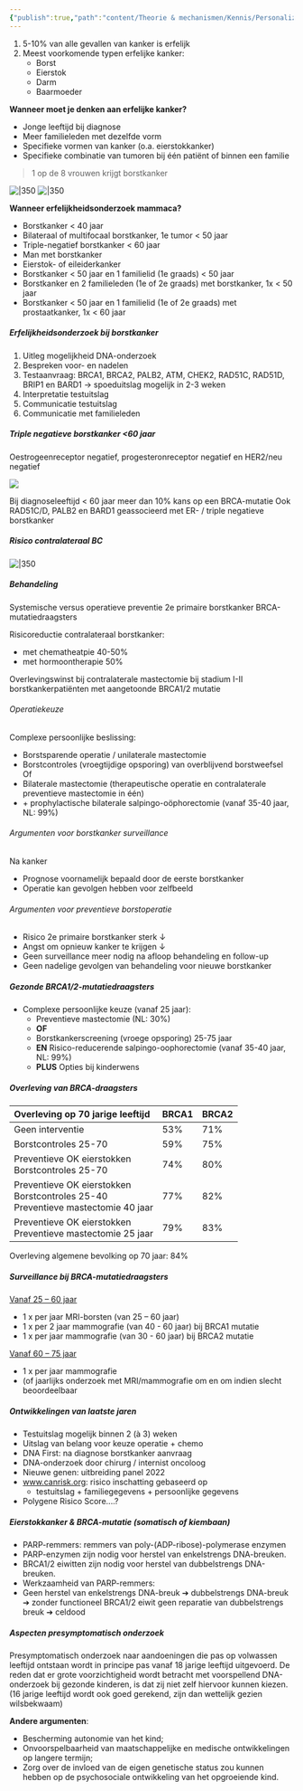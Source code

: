 ```yaml
---
{"publish":true,"path":"content/Theorie & mechanismen/Kennis/Personalized medicine.md","permalink":"/content/theorie-and-mechanismen/kennis/personalized-medicine/"}
---
```


1. 5-10% van alle gevallen van kanker is erfelijk
2. Meest voorkomende typen erfelijke kanker:
	- Borst 
	- Eierstok
	- Darm
	- Baarmoeder

**Wanneer moet je denken aan erfelijke kanker?**
- Jonge leeftijd bij diagnose
- Meer familieleden met dezelfde vorm
- Specifieke vormen van kanker (o.a. eierstokkanker)
- Specifieke combinatie van tumoren bij één patiënt of binnen een familie

> 1 op de 8 vrouwen krijgt borstkanker

![|350](https://i.imgur.com/3Qpt6oD.png)
![|350](https://i.imgur.com/O35pOwa.png)


**Wanneer erfelijkheidsonderzoek mammaca?**
- Borstkanker < 40 jaar
- Bilateraal of multifocaal borstkanker, 1e tumor < 50 jaar
- Triple-negatief borstkanker < 60 jaar
- Man met borstkanker
- Eierstok- of eileiderkanker
- Borstkanker < 50 jaar en 1 familielid (1e graads) < 50 jaar
- Borstkanker en 2 familieleden (1e of 2e graads) met borstkanker, 1x < 50 jaar
- Borstkanker < 50 jaar en 1 familielid (1e of 2e graads) met prostaatkanker, 1x < 60 jaar


##### Erfelijkheidsonderzoek bij borstkanker
1. Uitleg mogelijkheid DNA-onderzoek
2. Bespreken voor- en nadelen
3. Testaanvraag: BRCA1, BRCA2, PALB2, ATM, CHEK2, RAD51C, RAD51D, BRIP1 en BARD1 → spoeduitslag mogelijk in 2-3 weken
4. Interpretatie testuitslag
5. Communicatie testuitslag
6. Communicatie met familieleden

##### Triple negatieve borstkanker <60 jaar
Oestrogeenreceptor negatief, progesteronreceptor negatief en HER2/neu negatief

![](https://i.imgur.com/JjaRll1.png)

Bij diagnoseleeftijd < 60 jaar meer dan 10% kans op een BRCA-mutatie
Ook RAD51C/D, PALB2 en BARD1 geassocieerd met ER- / triple negatieve borstkanker

##### Risico contralateraal BC
![|350](https://i.imgur.com/6eHSlYW.png)

##### Behandeling
Systemische versus operatieve preventie 2e primaire borstkanker BRCA-mutatiedraagsters

Risicoreductie contralateraal borstkanker:
- met chematheatpie 40-50%
- met hormoontherapie 50%

Overlevingswinst bij contralaterale mastectomie bij stadium I-II borstkankerpatiënten met aangetoonde BRCA1/2 mutatie

###### Operatiekeuze
Complexe persoonlijke beslissing:
- Borstsparende operatie / unilaterale mastectomie
- Borstcontroles (vroegtijdige opsporing) van overblijvend borstweefsel
Of
- Bilaterale mastectomie (therapeutische operatie en contralaterale preventieve mastectomie in één)
- \+ prophylactische bilaterale salpingo-oöphorectomie (vanaf 35-40 jaar, NL: 99%)

###### Argumenten voor borstkanker surveillance
Na kanker  
- Prognose voornamelijk bepaald door de eerste borstkanker  
- Operatie kan gevolgen hebben voor zelfbeeld

###### Argumenten voor preventieve borstoperatie
- Risico 2e primaire borstkanker sterk ↓
- Angst om opnieuw kanker te krijgen ↓
- Geen surveillance meer nodig na afloop behandeling en follow-up  
- Geen nadelige gevolgen van behandeling voor nieuwe borstkanker

##### Gezonde BRCA1/2-mutatiedraagsters

- Complexe persoonlijke keuze (vanaf 25 jaar):  
	- Preventieve mastectomie (NL: 30%)  
	- **OF**  
	- Borstkankerscreening (vroege opsporing) 25-75 jaar  
	- **EN** Risico-reducerende salpingo-oophorectomie (vanaf 35-40 jaar, NL: 99%)  
	- **PLUS** Opties bij kinderwens

##### Overleving van BRCA-draagsters
| Overleving op 70 jarige leeftijd                                                            | BRCA1 | BRCA2 |
|:------------------------------------------------------------------------------------------- |:----- |:----- |
| Geen interventie                                                                            | 53%   | 71%   |
| Borstcontroles 25-70                                                                        | 59%   | 75%   |
| Preventieve OK eierstokken </br> Borstcontroles 25-70                                       | 74%   | 80%   |
| Preventieve OK eierstokken </br> Borstcontroles 25-40 </br> Preventieve mastectomie 40 jaar | 77%   | 82%   |
| Preventieve OK eierstokken </br> Preventieve mastectomie 25 jaar                            | 79%   | 83%      |

Overleving algemene bevolking op 70 jaar: 84%

##### Surveillance bij BRCA-mutatiedraagsters
<u>Vanaf 25 – 60 jaar  </u>
- 1 x per jaar MRI-borsten (van 25 – 60 jaar)  
- 1 x per 2 jaar mammografie (van 40 - 60 jaar) bij BRCA1 mutatie  
- 1 x per jaar mammografie (van 30 - 60 jaar) bij BRCA2 mutatie  

<u>Vanaf 60 – 75 jaar  </u>
- 1 x per jaar mammografie  
- (of jaarlijks onderzoek met MRI/mammografie om en om indien slecht beoordeelbaar

##### Ontwikkelingen van laatste jaren

- Testuitslag mogelijk binnen 2 (à 3) weken  
- Uitslag van belang voor keuze operatie + chemo  
- DNA First: na diagnose borstkanker aanvraag  
- DNA-onderzoek door chirurg / internist oncoloog  
- Nieuwe genen: uitbreiding panel 2022  
- www.canrisk.org: risico inschatting gebaseerd op 
	- testuitslag + familiegegevens +  persoonlijke gegevens  
- Polygene Risico Score....?

##### Eierstokkanker & BRCA-mutatie (somatisch of kiembaan)
- PARP-remmers: remmers van poly-(ADP-ribose)-polymerase enzymen  
- PARP-enzymen zijn nodig voor herstel van enkelstrengs DNA-breuken.  
- BRCA1/2 eiwitten zijn nodig voor herstel van dubbelstrengs DNA-breuken.  
- Werkzaamheid van PARP-remmers:  
- Geen herstel van enkelstrengs DNA-breuk ➔ dubbelstrengs DNA-breuk ➔  zonder functioneel BRCA1/2 eiwit geen reparatie van dubbelstrengs breuk ➔ celdood

##### Aspecten presymptomatisch onderzoek
Presymptomatisch onderzoek naar aandoeningen die pas op volwassen leeftijd ontstaan wordt in principe pas vanaf 18 jarige leeftijd uitgevoerd. De reden dat er grote voorzichtigheid wordt betracht met voorspellend DNA-onderzoek bij gezonde kinderen, is dat zij niet zelf hiervoor kunnen kiezen. (16 jarige leeftijd wordt ook goed gerekend, zijn dan wettelijk gezien wilsbekwaam)

**Andere argumenten**:
- Bescherming autonomie van het kind;
- Onvoorspelbaarheid van maatschappelijke en medische ontwikkelingen op langere termijn;
- Zorg over de invloed van de eigen genetische status zou kunnen hebben op de psychosociale ontwikkeling van het opgroeiende kind. 